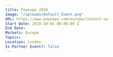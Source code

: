 ```yaml
---
title: Payexpo 2018
Image: "/uploads/Default_Event.png"
URL: https://www.payexpo.com/europe/contact-us
Start Date: 2018-10-03 00:00:00 Z
End Date: 
Markets: Europe
Topics: 
Location: London
Is Partner Event?: false
---
```


